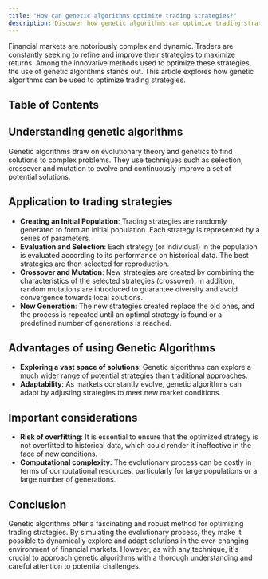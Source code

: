 ```yaml
---
title: "How can genetic algorithms optimize trading strategies?"
description: Discover how genetic algorithms can optimize trading strategies in complex and dynamic financial markets. This article explores the application of genetic algorithms, drawing on evolutionary theory and genetics to find optimal trading solutions. Genetic algorithms enable traders to adapt and explore a vast range of potential strategies, simulating the evolutionary process in ever-changing market conditions. However, careful consideration is required for challenges such as risk of overfitting and computational complexity. Dive deeper into the world of genetic algorithms for trading by exploring our curated resources on trading strategies, libraries, datasets, and educational materials.
---
```




Financial markets are notoriously complex and dynamic. Traders are constantly seeking to refine and improve their strategies to maximize returns. Among the innovative methods used to optimize these strategies, the use of genetic algorithms stands out. This article explores how genetic algorithms can be used to optimize trading strategies.



## Table of Contents

## Understanding genetic algorithms

Genetic algorithms draw on evolutionary theory and genetics to find solutions to complex problems. They use techniques such as selection, crossover and mutation to evolve and continuously improve a set of potential solutions.

## Application to trading strategies

- **Creating an Initial Population**: Trading strategies are randomly generated to form an initial population. Each strategy is represented by a series of parameters.
- **Evaluation and Selection**: Each strategy (or individual) in the population is evaluated according to its performance on historical data. The best strategies are then selected for reproduction.
- **Crossover and Mutation**: New strategies are created by combining the characteristics of the selected strategies (crossover). In addition, random mutations are introduced to guarantee diversity and avoid convergence towards local solutions.
- **New Generation**: The new strategies created replace the old ones, and the process is repeated until an optimal strategy is found or a predefined number of generations is reached.

## Advantages of using Genetic Algorithms

- **Exploring a vast space of solutions**: Genetic algorithms can explore a much wider range of potential strategies than traditional approaches.
- **Adaptability**: As markets constantly evolve, genetic algorithms can adapt by adjusting strategies to meet new market conditions.

## Important considerations

- **Risk of overfitting**: It is essential to ensure that the optimized strategy is not overfitted to historical data, which could render it ineffective in the face of new conditions.
- **Computational complexity**: The evolutionary process can be costly in terms of computational resources, particularly for large populations or a large number of generations.

## Conclusion

Genetic algorithms offer a fascinating and robust method for optimizing trading strategies. By simulating the evolutionary process, they make it possible to dynamically explore and adapt solutions in the ever-changing environment of financial markets. However, as with any technique, it's crucial to approach genetic algorithms with a thorough understanding and careful attention to potential challenges.
